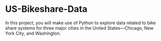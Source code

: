 # US-Bikeshare-Data
In this project, you will make use of Python to explore data related to bike share systems for three major cities in the United States—Chicago, New York City, and Washington.
